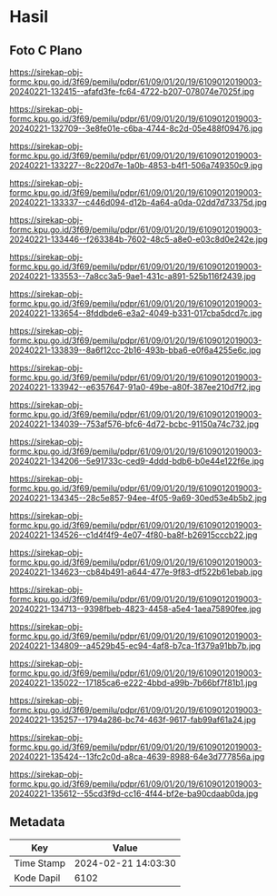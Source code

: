 # Hasil

## Foto C Plano

https://sirekap-obj-formc.kpu.go.id/3f69/pemilu/pdpr/61/09/01/20/19/6109012019003-20240221-132415--afafd3fe-fc64-4722-b207-078074e7025f.jpg

https://sirekap-obj-formc.kpu.go.id/3f69/pemilu/pdpr/61/09/01/20/19/6109012019003-20240221-132709--3e8fe01e-c6ba-4744-8c2d-05e488f09476.jpg

https://sirekap-obj-formc.kpu.go.id/3f69/pemilu/pdpr/61/09/01/20/19/6109012019003-20240221-133227--8c220d7e-1a0b-4853-b4f1-506a749350c9.jpg

https://sirekap-obj-formc.kpu.go.id/3f69/pemilu/pdpr/61/09/01/20/19/6109012019003-20240221-133337--c446d094-d12b-4a64-a0da-02dd7d73375d.jpg

https://sirekap-obj-formc.kpu.go.id/3f69/pemilu/pdpr/61/09/01/20/19/6109012019003-20240221-133446--f263384b-7602-48c5-a8e0-e03c8d0e242e.jpg

https://sirekap-obj-formc.kpu.go.id/3f69/pemilu/pdpr/61/09/01/20/19/6109012019003-20240221-133553--7a8cc3a5-9ae1-431c-a891-525b116f2439.jpg

https://sirekap-obj-formc.kpu.go.id/3f69/pemilu/pdpr/61/09/01/20/19/6109012019003-20240221-133654--8fddbde6-e3a2-4049-b331-017cba5dcd7c.jpg

https://sirekap-obj-formc.kpu.go.id/3f69/pemilu/pdpr/61/09/01/20/19/6109012019003-20240221-133839--8a6f12cc-2b16-493b-bba6-e0f6a4255e6c.jpg

https://sirekap-obj-formc.kpu.go.id/3f69/pemilu/pdpr/61/09/01/20/19/6109012019003-20240221-133942--e6357647-91a0-49be-a80f-387ee210d7f2.jpg

https://sirekap-obj-formc.kpu.go.id/3f69/pemilu/pdpr/61/09/01/20/19/6109012019003-20240221-134039--753af576-bfc6-4d72-bcbc-91150a74c732.jpg

https://sirekap-obj-formc.kpu.go.id/3f69/pemilu/pdpr/61/09/01/20/19/6109012019003-20240221-134206--5e91733c-ced9-4ddd-bdb6-b0e44e122f6e.jpg

https://sirekap-obj-formc.kpu.go.id/3f69/pemilu/pdpr/61/09/01/20/19/6109012019003-20240221-134345--28c5e857-94ee-4f05-9a69-30ed53e4b5b2.jpg

https://sirekap-obj-formc.kpu.go.id/3f69/pemilu/pdpr/61/09/01/20/19/6109012019003-20240221-134526--c1d4f4f9-4e07-4f80-ba8f-b26915cccb22.jpg

https://sirekap-obj-formc.kpu.go.id/3f69/pemilu/pdpr/61/09/01/20/19/6109012019003-20240221-134623--cb84b491-a644-477e-9f83-df522b61ebab.jpg

https://sirekap-obj-formc.kpu.go.id/3f69/pemilu/pdpr/61/09/01/20/19/6109012019003-20240221-134713--9398fbeb-4823-4458-a5e4-1aea75890fee.jpg

https://sirekap-obj-formc.kpu.go.id/3f69/pemilu/pdpr/61/09/01/20/19/6109012019003-20240221-134809--a4529b45-ec94-4af8-b7ca-1f379a91bb7b.jpg

https://sirekap-obj-formc.kpu.go.id/3f69/pemilu/pdpr/61/09/01/20/19/6109012019003-20240221-135022--17185ca6-e222-4bbd-a99b-7b66bf7f81b1.jpg

https://sirekap-obj-formc.kpu.go.id/3f69/pemilu/pdpr/61/09/01/20/19/6109012019003-20240221-135257--1794a286-bc74-463f-9617-fab99af61a24.jpg

https://sirekap-obj-formc.kpu.go.id/3f69/pemilu/pdpr/61/09/01/20/19/6109012019003-20240221-135424--13fc2c0d-a8ca-4639-8988-64e3d777856a.jpg

https://sirekap-obj-formc.kpu.go.id/3f69/pemilu/pdpr/61/09/01/20/19/6109012019003-20240221-135612--55cd3f9d-cc16-4f44-bf2e-ba90cdaab0da.jpg


## Metadata

| Key        | Value               |
| ---------- | ------------------- |
| Time Stamp | 2024-02-21 14:03:30 |
| Kode Dapil | 6102                |



